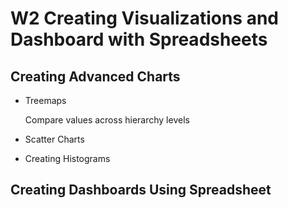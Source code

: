 # W2 Creating Visualizations and Dashboard with Spreadsheets



## Creating Advanced Charts

- Treemaps

  Compare values across hierarchy levels

- Scatter Charts

  

- Creating Histograms





## Creating Dashboards Using Spreadsheet

